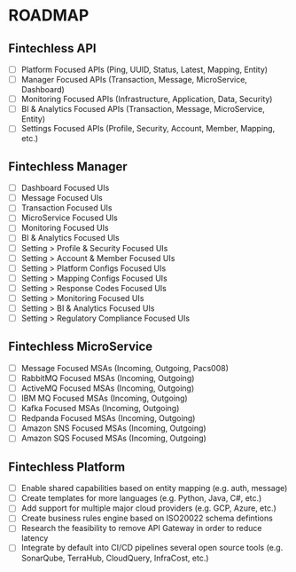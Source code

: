 # ROADMAP

## Fintechless API

- [ ] Platform Focused APIs (Ping, UUID, Status, Latest, Mapping, Entity)
- [ ] Manager Focused APIs (Transaction, Message, MicroService, Dashboard)
- [ ] Monitoring Focused APIs (Infrastructure, Application, Data, Security)
- [ ] BI & Analytics Focused APIs (Transaction, Message, MicroService, Entity)
- [ ] Settings Focused APIs (Profile, Security, Account, Member, Mapping, etc.)

## Fintechless Manager

- [ ] Dashboard Focused UIs
- [ ] Message Focused UIs
- [ ] Transaction Focused UIs
- [ ] MicroService Focused UIs
- [ ] Monitoring Focused UIs
- [ ] BI & Analytics Focused UIs
- [ ] Setting > Profile & Security Focused UIs
- [ ] Setting > Account & Member Focused UIs
- [ ] Setting > Platform Configs Focused UIs
- [ ] Setting > Mapping Configs Focused UIs
- [ ] Setting > Response Codes Focused UIs
- [ ] Setting > Monitoring Focused UIs
- [ ] Setting > BI & Analytics Focused UIs
- [ ] Setting > Regulatory Compliance Focused UIs

## Fintechless MicroService

- [ ] Message Focused MSAs (Incoming, Outgoing, Pacs008)
- [ ] RabbitMQ Focused MSAs (Incoming, Outgoing)
- [ ] ActiveMQ Focused MSAs (Incoming, Outgoing)
- [ ] IBM MQ Focused MSAs (Incoming, Outgoing)
- [ ] Kafka Focused MSAs (Incoming, Outgoing)
- [ ] Redpanda Focused MSAs (Incoming, Outgoing)
- [ ] Amazon SNS Focused MSAs (Incoming, Outgoing)
- [ ] Amazon SQS Focused MSAs (Incoming, Outgoing)

## Fintechless Platform

- [ ] Enable shared capabilities based on entity mapping (e.g. auth, message)
- [ ] Create templates for more languages (e.g. Python, Java, C#, etc.)
- [ ] Add support for multiple major cloud providers (e.g. GCP, Azure, etc.)
- [ ] Create business rules engine based on ISO20022 schema defintions
- [ ] Research the feasibility to remove API Gateway in order to reduce latency
- [ ] Integrate by default into CI/CD pipelines several open source tools
(e.g. SonarQube, TerraHub, CloudQuery, InfraCost, etc.)
